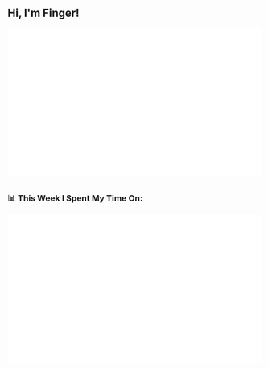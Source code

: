 <h2> Hi, I'm Finger!</h2>

<img align="right" src="https://raw.githubusercontent.com/spianmo/github-stats/master/generated/overview.svg#gh-light-mode-only">

<!-- <img align="right" height="160em" src="https://github-readme-stats-eight-theta.vercel.app/api/top-langs/?username=spianmo&layout=compact&langs_count=8&theme=algolia"/>	 -->
	
```go
package main

type Me struct {
	Name   string
	Job    string
	Code   string
	Skills string
}

func main() {
	me := &Me{
		Name:   "Finger",
		Job:    "Client-side Engineer",
		Code:   "Java, Kotlin, C#, Rust and C++ and Others",
		Skills: "Android, Security, Cross-platform client, NLP, CV, ASR ^o^",
	}
	_ = me
}
```


<h3>📊 This Week I Spent My Time On:</h3>
<img align='right' src="https://raw.githubusercontent.com/spianmo/github-stats/master/generated/languages.svg#gh-light-mode-only">

<!--START_SECTION:waka-->

```txt
TypeScript                     15 hrs 3 mins   █████████████▒░░░░░░░░░░░   52.75 %
Python                         4 hrs 55 mins   ████▒░░░░░░░░░░░░░░░░░░░░   17.29 %
CSS                            3 hrs 20 mins   ███░░░░░░░░░░░░░░░░░░░░░░   11.72 %
JSON                           1 hr 24 mins    █▒░░░░░░░░░░░░░░░░░░░░░░░   04.95 %
Kotlin                         45 mins         ▓░░░░░░░░░░░░░░░░░░░░░░░░   02.65 %
```

<!--END_SECTION:waka-->
